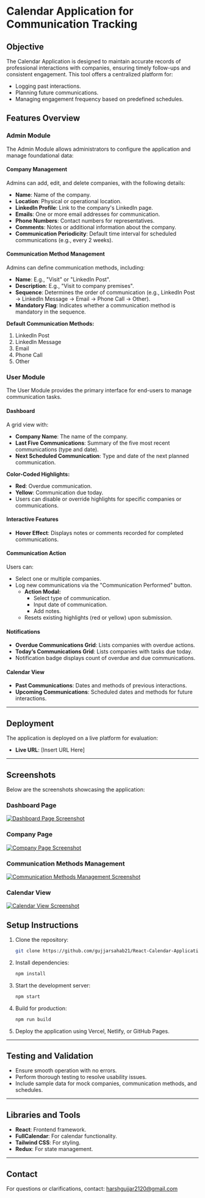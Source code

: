 # Calendar Application for Communication Tracking

## Objective
The Calendar Application is designed to maintain accurate records of professional interactions with companies, ensuring timely follow-ups and consistent engagement. This tool offers a centralized platform for:

- Logging past interactions.
- Planning future communications.
- Managing engagement frequency based on predefined schedules.

## Features Overview

### Admin Module
The Admin Module allows administrators to configure the application and manage foundational data:

#### **Company Management**
Admins can add, edit, and delete companies, with the following details:
- **Name**: Name of the company.
- **Location**: Physical or operational location.
- **LinkedIn Profile**: Link to the company's LinkedIn page.
- **Emails**: One or more email addresses for communication.
- **Phone Numbers**: Contact numbers for representatives.
- **Comments**: Notes or additional information about the company.
- **Communication Periodicity**: Default time interval for scheduled communications (e.g., every 2 weeks).

#### **Communication Method Management**
Admins can define communication methods, including:
- **Name**: E.g., "Visit" or "LinkedIn Post".
- **Description**: E.g., "Visit to company premises".
- **Sequence**: Determines the order of communication (e.g., LinkedIn Post → LinkedIn Message → Email → Phone Call → Other).
- **Mandatory Flag**: Indicates whether a communication method is mandatory in the sequence.

**Default Communication Methods:**
1. LinkedIn Post
2. LinkedIn Message
3. Email
4. Phone Call
5. Other

### User Module
The User Module provides the primary interface for end-users to manage communication tasks.

#### **Dashboard**
A grid view with:
- **Company Name**: The name of the company.
- **Last Five Communications**: Summary of the five most recent communications (type and date).
- **Next Scheduled Communication**: Type and date of the next planned communication.

**Color-Coded Highlights:**
- **Red**: Overdue communication.
- **Yellow**: Communication due today.
- Users can disable or override highlights for specific companies or communications.

#### **Interactive Features**
- **Hover Effect**: Displays notes or comments recorded for completed communications.

#### **Communication Action**
Users can:
- Select one or multiple companies.
- Log new communications via the "Communication Performed" button.
  - **Action Modal:**
    - Select type of communication.
    - Input date of communication.
    - Add notes.
  - Resets existing highlights (red or yellow) upon submission.

#### **Notifications**
- **Overdue Communications Grid**: Lists companies with overdue actions.
- **Today’s Communications Grid**: Lists companies with tasks due today.
- Notification badge displays count of overdue and due communications.

#### **Calendar View**
- **Past Communications**: Dates and methods of previous interactions.
- **Upcoming Communications**: Scheduled dates and methods for future interactions.

---

## Deployment
The application is deployed on a live platform for evaluation:
- **Live URL**: [Insert URL Here]

---

## Screenshots

Below are the screenshots showcasing the application:

### Dashboard Page
[![Dashboard Page Screenshot](./src/assets/dashboard.png)](./src/assets/dashboard.png)

### Company Page
[![Company Page Screenshot](./src/assets/company.png)](./src/assets/company.png)

### Communication Methods Management
[![Communication Methods Management Screenshot](./src/assets/methods.png)](./src/assets/methods.png)

### Calendar View
[![Calendar View Screenshot](./src/assets/calender.png)](./src/assets/calender.png)



## Setup Instructions

1. Clone the repository:
   ```bash
   git clone https://github.com/gujjarsahab21/React-Calendar-Application.git
   ```

2. Install dependencies:
   ```bash
   npm install
   ```

3. Start the development server:
   ```bash
   npm start
   ```

4. Build for production:
   ```bash
   npm run build
   ```

5. Deploy the application using Vercel, Netlify, or GitHub Pages.

---

## Testing and Validation
- Ensure smooth operation with no errors.
- Perform thorough testing to resolve usability issues.
- Include sample data for mock companies, communication methods, and schedules.

---

## Libraries and Tools
- **React**: Frontend framework.
- **FullCalendar**: For calendar functionality.
- **Tailwind CSS**: For styling.
- **Redux**: For state management.

---

## Contact
For questions or clarifications, contact: harshgujjar2120@gmail.com

